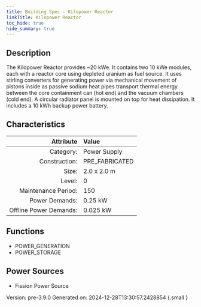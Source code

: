```yaml
---
title: Building Spec - Kilopower Reactor
linkTitle: Kilopower Reactor
toc_hide: true
hide_summary: true
---
```


## Description
The Kilopower Reactor provides ~20 kWe. It contains two 10 kWe modules, each with a reactor core using depleted uranium as fuel source. It uses stirling converters for generating power via mechanical movement of pistons inside as passive sodium heat pipes transport thermal energy between the core containment can (hot end) and the vacuum chambers (cold end). A circular radiator panel is mounted on top for heat dissipation. It includes a 10 kWh backup power battery.

## Characteristics

| Attribute      | Value |
|--------:|:------|
|Category:|Power Supply|
|Construction:|PRE_FABRICATED|
|Size:|2.0 x 2.0 m|
|Level:|0|
|Maintenance Period:|150|
|Power Demands:|0.25 kW|
|Offline Power Demands:|0.025 kW|

## Functions
      
- POWER_GENERATION
- POWER_STORAGE


## Power Sources
      
- Fission Power Source


Version: pre-3.9.0 Generated on: 2024-12-28T13:30:57.2428854
{.small }